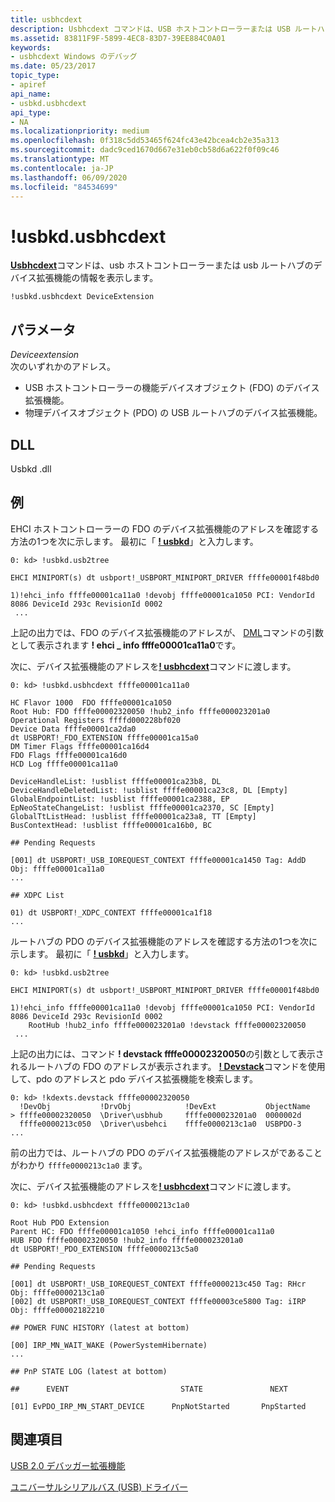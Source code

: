 ```yaml
---
title: usbhcdext
description: Usbhcdext コマンドは、USB ホストコントローラーまたは USB ルートハブのデバイス拡張機能の情報を表示します。
ms.assetid: 83811F9F-5899-4EC8-83D7-39EE884C0A01
keywords:
- usbhcdext Windows のデバッグ
ms.date: 05/23/2017
topic_type:
- apiref
api_name:
- usbkd.usbhcdext
api_type:
- NA
ms.localizationpriority: medium
ms.openlocfilehash: 0f318c5dd53465f624fc43e42bcea4cb2e35a313
ms.sourcegitcommit: dadc9ced1670d667e31eb0cb58d6a622f0f09c46
ms.translationtype: MT
ms.contentlocale: ja-JP
ms.lasthandoff: 06/09/2020
ms.locfileid: "84534699"
---
```

# <a name="usbkdusbhcdext"></a>!usbkd.usbhcdext


[**Usbhcdext**](-usbkd-usbhcdext.md)コマンドは、usb ホストコントローラーまたは usb ルートハブのデバイス拡張機能の情報を表示します。

```dbgcmd
!usbkd.usbhcdext DeviceExtension
```

## <a name="span-idddk__devobj_dbgspanspan-idddk__devobj_dbgspanparameters"></a><span id="ddk__devobj_dbg"></span><span id="DDK__DEVOBJ_DBG"></span>パラメータ


<span id="_______DeviceExtension______"></span><span id="_______deviceextension______"></span><span id="_______DEVICEEXTENSION______"></span>*Deviceextension*   
次のいずれかのアドレス。

-   USB ホストコントローラーの機能デバイスオブジェクト (FDO) のデバイス拡張機能。
-   物理デバイスオブジェクト (PDO) の USB ルートハブのデバイス拡張機能。

## <a name="span-iddllspanspan-iddllspandll"></a><span id="DLL"></span><span id="dll"></span>DLL


Usbkd .dll

<a name="examples"></a>例
--------

EHCI ホストコントローラーの FDO のデバイス拡張機能のアドレスを確認する方法の1つを次に示します。 最初に「 [**! usbkd**](-usbkd-usb2tree.md)」と入力します。

```dbgcmd
0: kd> !usbkd.usb2tree

EHCI MINIPORT(s) dt usbport!_USBPORT_MINIPORT_DRIVER ffffe00001f48bd0

1)!ehci_info ffffe00001ca11a0 !devobj ffffe00001ca1050 PCI: VendorId 8086 DeviceId 293c RevisionId 0002 
 ...
```

上記の出力では、FDO のデバイス拡張機能のアドレスが、 [DML](debugger-markup-language-commands.md)コマンドの引数として表示されます **! ehci \_ info ffffe00001ca11a0**です。

次に、デバイス拡張機能のアドレスを[**! usbhcdext**](-usbkd-usbhcdext.md)コマンドに渡します。

```dbgcmd
0: kd> !usbkd.usbhcdext ffffe00001ca11a0

HC Flavor 1000  FDO ffffe00001ca1050
Root Hub: FDO ffffe00002320050 !hub2_info ffffe000023201a0
Operational Registers ffffd000228bf020
Device Data ffffe00001ca2da0
dt USBPORT!_FDO_EXTENSION ffffe00001ca15a0
DM Timer Flags ffffe00001ca16d4
FDO Flags ffffe00001ca16d0
HCD Log ffffe00001ca11a0

DeviceHandleList: !usblist ffffe00001ca23b8, DL 
DeviceHandleDeletedList: !usblist ffffe00001ca23c8, DL [Empty]
GlobalEndpointList: !usblist ffffe00001ca2388, EP 
EpNeoStateChangeList: !usblist ffffe00001ca2370, SC [Empty]
GlobalTtListHead: !usblist ffffe00001ca23a8, TT [Empty]
BusContextHead: !usblist ffffe00001ca16b0, BC 

## Pending Requests

[001] dt USBPORT!_USB_IOREQUEST_CONTEXT ffffe00001ca1450 Tag: AddD Obj: ffffe00001ca11a0
...

## XDPC List

01) dt USBPORT!_XDPC_CONTEXT ffffe00001ca1f18
...
```

ルートハブの PDO のデバイス拡張機能のアドレスを確認する方法の1つを次に示します。 最初に「 [**! usbkd**](-usbkd-usb2tree.md)」と入力します。

```dbgcmd
0: kd> !usbkd.usb2tree

EHCI MINIPORT(s) dt usbport!_USBPORT_MINIPORT_DRIVER ffffe00001f48bd0

1)!ehci_info ffffe00001ca11a0 !devobj ffffe00001ca1050 PCI: VendorId 8086 DeviceId 293c RevisionId 0002 
    RootHub !hub2_info ffffe000023201a0 !devstack ffffe00002320050
 ...
```

上記の出力には、コマンド **! devstack ffffe00002320050**の引数として表示されるルートハブの FDO のアドレスが表示されます。 [**! Devstack**](-devstack.md)コマンドを使用して、pdo のアドレスと pdo デバイス拡張機能を検索します。

```dbgcmd
0: kd> !kdexts.devstack ffffe00002320050
  !DevObj           !DrvObj            !DevExt           ObjectName
> ffffe00002320050  \Driver\usbhub     ffffe000023201a0  0000002d
  ffffe0000213c050  \Driver\usbehci    ffffe0000213c1a0  USBPDO-3
...
```

前の出力では、ルートハブの PDO のデバイス拡張機能のアドレスがであることがわかり `ffffe0000213c1a0` ます。

次に、デバイス拡張機能のアドレスを[**! usbhcdext**](-usbkd-usbhcdext.md)コマンドに渡します。

```dbgcmd
0: kd> !usbkd.usbhcdext ffffe0000213c1a0

Root Hub PDO Extension
Parent HC: FDO ffffe00001ca1050 !ehci_info ffffe00001ca11a0
HUB FDO ffffe00002320050 !hub2_info ffffe000023201a0
dt USBPORT!_PDO_EXTENSION ffffe0000213c5a0

## Pending Requests

[001] dt USBPORT!_USB_IOREQUEST_CONTEXT ffffe0000213c450 Tag: RHcr Obj: ffffe0000213c1a0
[002] dt USBPORT!_USB_IOREQUEST_CONTEXT ffffe00003ce5800 Tag: iIRP Obj: ffffe00002182210

## POWER FUNC HISTORY (latest at bottom)

[00] IRP_MN_WAIT_WAKE (PowerSystemHibernate)
...

## PnP STATE LOG (latest at bottom)

##      EVENT                         STATE               NEXT

[01] EvPDO_IRP_MN_START_DEVICE      PnpNotStarted       PnpStarted 
```

## <a name="span-idsee_alsospansee-also"></a><span id="see_also"></span>関連項目


[USB 2.0 デバッガー拡張機能](usb-2-0-extensions.md)

[ユニバーサルシリアルバス (USB) ドライバー](https://docs.microsoft.com/windows-hardware/drivers/usbcon/)

 

 






